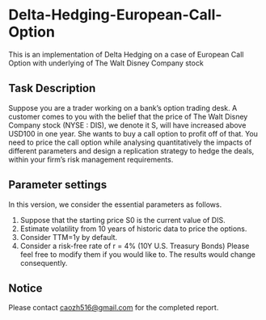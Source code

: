 # Delta-Hedging-European-Call-Option
This is an implementation of Delta Hedging on a case of European Call Option with underlying of The Walt Disney Company stock

## Task Description
Suppose you are a trader working on a bank’s option trading desk. A customer comes to you with the belief that the price of The Walt Disney Company stock (NYSE : DIS), we denote it S, will have increased above USD100 in one year. She wants to buy a call option to profit off of that. You need to price the call option while analysing quantitatively the impacts of different parameters and design a replication strategy to hedge the deals, within your firm’s risk management requirements.

## Parameter settings
In this version, we consider the essential parameters as follows.
1) Suppose that the starting price S0 is the current value of DIS.
2) Estimate volatility from 10 years of historic data to price the options.
3) Consider TTM=1y by default.
4) Consider a risk-free rate of r = 4% (10Y U.S. Treasury Bonds)
Please feel free to modify them if you would like to. The results would change consequently.

## Notice
Please contact caozh516@gmail.com for the completed report.
